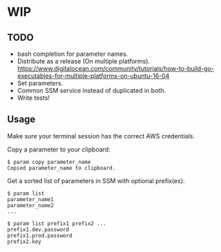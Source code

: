 # WIP


## TODO

- bash completion for parameter names.
- Distribute as a release (On multiple platforms).
https://www.digitalocean.com/community/tutorials/how-to-build-go-executables-for-multiple-platforms-on-ubuntu-16-04
- Set parameters.
- Common SSM service instead of duplicated in both.
- Write tests!

## Usage

Make sure your terminal session has the correct AWS credentials.

Copy a parameter to your clipboard:

    $ param copy parameter_name
    Copied parameter_name to clipboard.

Get a sorted list of parameters in SSM with optional prefix(es):

    $ param list
    parameter_name1
    parameter_name2
    ...

    $ param list prefix1 prefix2 ...
    prefix1.dev.password
    prefix1.prod.password
    prefix2.key
